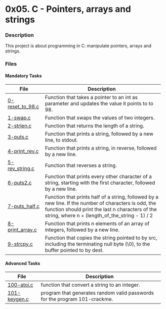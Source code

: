 # 0x05. C - Pointers, arrays and strings
### Description
This project is about programming in C: manipulate pointers, arrays and strings.

### Files
#### Mandatory Tasks

| File | Description |
| ------ | ------ |
| [0-reset_to_98.c](https://github.com/MinaSamirSaad/alx-low_level_programming/blob/master/0x05-pointers_arrays_strings/0-reset_to_98.c) | Function that takes a pointer to an int as parameter and updates the value it points to to 98. |
| [1-swap.c](https://github.com/MinaSamirSaad/alx-low_level_programming/blob/master/0x05-pointers_arrays_strings/1-swap.c) | Function that swaps the values of two integers. |
| [2-strlen.c](https://github.com/MinaSamirSaad/alx-low_level_programming/blob/master/0x05-pointers_arrays_strings/2-strlen.c) | Function that returns the length of a string. |
| [3-puts.c](https://github.com/MinaSamirSaad/alx-low_level_programming/blob/master/0x05-pointers_arrays_strings/3-puts.c) | Function that prints a string, followed by a new line, to stdout. |
| [4-print_rev.c](https://github.com/MinaSamirSaad/alx-low_level_programming/blob/master/0x05-pointers_arrays_strings/4-print_rev.c) | Function that prints a string, in reverse, followed by a new line. |
| [5-rev_string.c](https://github.com/MinaSamirSaad/alx-low_level_programming/blob/master/0x05-pointers_arrays_strings/5-rev_string.c) | Function that reverses a string. |
| [6-puts2.c](https://github.com/MinaSamirSaad/alx-low_level_programming/blob/master/0x05-pointers_arrays_strings/6-puts2.c) | Function that prints every other character of a string, starting with the first character, followed by a new line. |
| [7-puts_half.c](https://github.com/MinaSamirSaad/alx-low_level_programming/blob/master/0x05-pointers_arrays_strings/7-puts_half.c) | Function that prints half of a string, followed by a new line. If the number of characters is odd, the function should print the last n characters of the string, where n = (length_of_the_string - 1) / 2 |
| [8-print_array.c](https://github.com/MinaSamirSaad/alx-low_level_programming/blob/master/0x05-pointers_arrays_strings/8-print_array.c) | Function that prints n elements of an array of integers, followed by a new line. |
| [9-strcpy.c](https://github.com/MinaSamirSaad/alx-low_level_programming/blob/master/0x05-pointers_arrays_strings/9-strcpy.c) | Function that copies the string pointed to by src, including the terminating null byte (\0), to the buffer pointed to by dest. |

#### Advanced Tasks
| File | Description |
| ------ | ------ |
| [100-atoi.c](https://github.com/MinaSamirSaad/alx-low_level_programming/blob/master/0x05-pointers_arrays_strings/100-atoi.c) | function that convert a string to an integer. |
| [101-keygen.c](https://github.com/MinaSamirSaad/alx-low_level_programming/blob/master/0x05-pointers_arrays_strings/101-keygen.c) | program that generates random valid passwords for the program 101-crackme. |